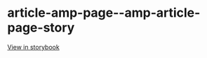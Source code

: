 # article-amp-page--amp-article-page-story

[View in storybook](https://raw.githack.com/Independent-Digital-News-and-Media-Ltd/indy100-pwamp-sb/PR-570-sb/index.html?path=/story/article-amp-page--amp-article-page-story)